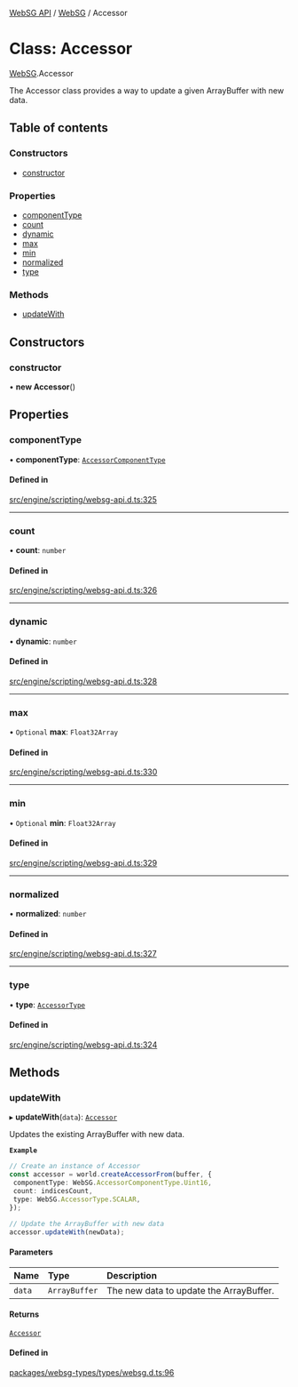 [WebSG API](../README.md) / [WebSG](../modules/WebSG.md) / Accessor

# Class: Accessor

[WebSG](../modules/WebSG.md).Accessor

The Accessor class provides a way to update a given ArrayBuffer
with new data.

## Table of contents

### Constructors

- [constructor](WebSG.Accessor.md#constructor)

### Properties

- [componentType](WebSG.Accessor.md#componenttype)
- [count](WebSG.Accessor.md#count)
- [dynamic](WebSG.Accessor.md#dynamic)
- [max](WebSG.Accessor.md#max)
- [min](WebSG.Accessor.md#min)
- [normalized](WebSG.Accessor.md#normalized)
- [type](WebSG.Accessor.md#type)

### Methods

- [updateWith](WebSG.Accessor.md#updatewith)

## Constructors

### constructor

• **new Accessor**()

## Properties

### componentType

• **componentType**: [`AccessorComponentType`](../enums/WebSG.AccessorComponentType.md)

#### Defined in

[src/engine/scripting/websg-api.d.ts:325](https://github.com/thirdroom/thirdroom/blob/3d97b348/src/engine/scripting/websg-api.d.ts#L325)

___

### count

• **count**: `number`

#### Defined in

[src/engine/scripting/websg-api.d.ts:326](https://github.com/thirdroom/thirdroom/blob/3d97b348/src/engine/scripting/websg-api.d.ts#L326)

___

### dynamic

• **dynamic**: `number`

#### Defined in

[src/engine/scripting/websg-api.d.ts:328](https://github.com/thirdroom/thirdroom/blob/3d97b348/src/engine/scripting/websg-api.d.ts#L328)

___

### max

• `Optional` **max**: `Float32Array`

#### Defined in

[src/engine/scripting/websg-api.d.ts:330](https://github.com/thirdroom/thirdroom/blob/3d97b348/src/engine/scripting/websg-api.d.ts#L330)

___

### min

• `Optional` **min**: `Float32Array`

#### Defined in

[src/engine/scripting/websg-api.d.ts:329](https://github.com/thirdroom/thirdroom/blob/3d97b348/src/engine/scripting/websg-api.d.ts#L329)

___

### normalized

• **normalized**: `number`

#### Defined in

[src/engine/scripting/websg-api.d.ts:327](https://github.com/thirdroom/thirdroom/blob/3d97b348/src/engine/scripting/websg-api.d.ts#L327)

___

### type

• **type**: [`AccessorType`](../enums/WebSG.AccessorType.md)

#### Defined in

[src/engine/scripting/websg-api.d.ts:324](https://github.com/thirdroom/thirdroom/blob/3d97b348/src/engine/scripting/websg-api.d.ts#L324)

## Methods

### updateWith

▸ **updateWith**(`data`): [`Accessor`](WebSG.Accessor.md)

Updates the existing ArrayBuffer with new data.

**`Example`**

```ts
// Create an instance of Accessor
const accessor = world.createAccessorFrom(buffer, {
 componentType: WebSG.AccessorComponentType.Uint16,
 count: indicesCount,
 type: WebSG.AccessorType.SCALAR,
});

// Update the ArrayBuffer with new data
accessor.updateWith(newData);
```

#### Parameters

| Name | Type | Description |
| :------ | :------ | :------ |
| `data` | `ArrayBuffer` | The new data to update the ArrayBuffer. |

#### Returns

[`Accessor`](WebSG.Accessor.md)

#### Defined in

[packages/websg-types/types/websg.d.ts:96](https://github.com/thirdroom/thirdroom/blob/3d97b348/packages/websg-types/types/websg.d.ts#L96)
